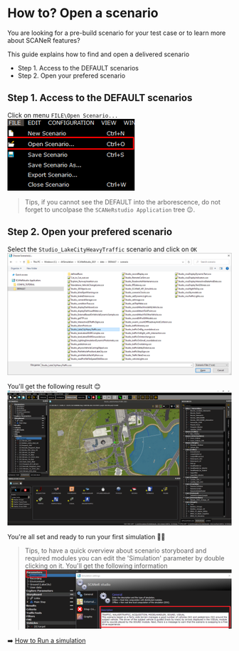 # How to? Open a scenario

You are looking for a pre-build scenario for your test case or to learn more about SCANeR features?

This guide explains how to find and open a delivered scenario
- Step 1. Access to the DEFAULT scenarios
- Step 2. Open your prefered scenario

## Step 1. Access to the DEFAULT scenarios

Click on menu `FILE\Open Scenario...`
![](./assets/OpenScenario.png)
>Tips, if you cannot see the DEFAULT into the arborescence, do not forget to uncolpase the `SCANeRstudio Application` tree 😉.

## Step 2. Open your prefered scenario

Select the `Studio_LakeCityHeavyTraffic` scenario and click on `OK`
![](./assets/OpenDefault.png)

You'll get the following result 😊
![](./assets/Studio_LakeCityheavyTraffic.png)

You're all set and ready to run your first simulation 👍🏻

>Tips, to have a quick overview about scenario storyboard and required modules you can edit the 'Simulation' parameter by double clicking on it. You'll get the following information
![](./assets/ParameterSimulation.png)

:arrow_right: [How to Run a simulation](../HT_Run_a_simulation_good_practices/HT_Run_a_simulation_good_practices.md)
